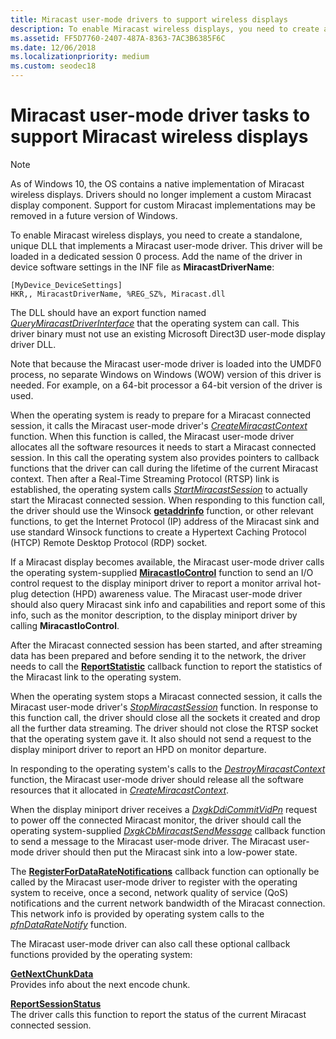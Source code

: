 ```yaml
---
title: Miracast user-mode drivers to support wireless displays
description: To enable Miracast wireless displays, you need to create a standalone, unique DLL that implements a Miracast user-mode driver.
ms.assetid: FF5D7760-2407-487A-8363-7AC3B6385F6C
ms.date: 12/06/2018
ms.localizationpriority: medium
ms.custom: seodec18
---
```


# <span id="display.miracast_user-mode_driver_tasks_to_support_miracast_wireless_displays"></span>Miracast user-mode driver tasks to support Miracast wireless displays

> [!NOTE]
> As of Windows 10, the OS contains a native implementation of Miracast wireless displays. Drivers should no longer implement a custom Miracast display component. Support for custom Miracast implementations may be removed in a future version of Windows.

To enable Miracast wireless displays, you need to create a standalone, unique DLL that implements a Miracast user-mode driver. This driver will be loaded in a dedicated session 0 process. Add the name of the driver in device software settings in the INF file as **MiracastDriverName**:

``` syntax
[MyDevice_DeviceSettings]
HKR,, MiracastDriverName, %REG_SZ%, Miracast.dll
```

The DLL should have an export function named [*QueryMiracastDriverInterface*](https://docs.microsoft.com/windows-hardware/drivers/ddi/netdispumdddi/nc-netdispumdddi-query_miracast_driver_interface) that the operating system can call. This driver binary must not use an existing Microsoft Direct3D user-mode display driver DLL.

Note that because the Miracast user-mode driver is loaded into the UMDF0 process, no separate Windows on Windows (WOW) version of this driver is needed. For example, on a 64-bit processor a 64-bit version of the driver is used.

When the operating system is ready to prepare for a Miracast connected session, it calls the Miracast user-mode driver's [*CreateMiracastContext*](https://docs.microsoft.com/windows-hardware/drivers/ddi/netdispumdddi/nc-netdispumdddi-pfn_create_miracast_context) function. When this function is called, the Miracast user-mode driver allocates all the software resources it needs to start a Miracast connected session. In this call the operating system also provides pointers to callback functions that the driver can call during the lifetime of the current Miracast context. Then after a Real-Time Streaming Protocol (RTSP) link is established, the operating system calls [*StartMiracastSession*](https://docs.microsoft.com/windows-hardware/drivers/ddi/netdispumdddi/nc-netdispumdddi-pfn_start_miracast_session) to actually start the Miracast connected session. When responding to this function call, the driver should use the Winsock [**getaddrinfo**](https://docs.microsoft.com/windows/desktop/api/ws2tcpip/nf-ws2tcpip-getaddrinfo) function, or other relevant functions, to get the Internet Protocol (IP) address of the Miracast sink and use standard Winsock functions to create a Hypertext Caching Protocol (HTCP) Remote Desktop Protocol (RDP) socket.

If a Miracast display becomes available, the Miracast user-mode driver calls the operating system-supplied [**MiracastIoControl**](https://docs.microsoft.com/windows-hardware/drivers/ddi/netdispumdddi/nc-netdispumdddi-pfn_miracast_io_control) function to send an I/O control request to the display miniport driver to report a monitor arrival hot-plug detection (HPD) awareness value. The Miracast user-mode driver should also query Miracast sink info and capabilities and report some of this info, such as the monitor description, to the display miniport driver by calling **MiracastIoControl**.

After the Miracast connected session has been started, and after streaming data has been prepared and before sending it to the network, the driver needs to call the [**ReportStatistic**](https://docs.microsoft.com/windows-hardware/drivers/ddi/netdispumdddi/nc-netdispumdddi-pfn_report_statistic) callback function to report the statistics of the Miracast link to the operating system.

When the operating system stops a Miracast connected session, it calls the Miracast user-mode driver's [*StopMiracastSession*](https://docs.microsoft.com/windows-hardware/drivers/ddi/netdispumdddi/nc-netdispumdddi-pfn_stop_miracast_session) function. In response to this function call, the driver should close all the sockets it created and drop all the further data streaming. The driver should not close the RTSP socket that the operating system gave it. It also should not send a request to the display miniport driver to report an HPD on monitor departure.

In responding to the operating system's calls to the [*DestroyMiracastContext*](https://docs.microsoft.com/windows-hardware/drivers/ddi/netdispumdddi/nc-netdispumdddi-pfn_destroy_miracast_context) function, the Miracast user-mode driver should release all the software resources that it allocated in [*CreateMiracastContext*](https://docs.microsoft.com/windows-hardware/drivers/ddi/netdispumdddi/nc-netdispumdddi-pfn_create_miracast_context).

When the display miniport driver receives a [*DxgkDdiCommitVidPn*](https://docs.microsoft.com/windows-hardware/drivers/ddi/d3dkmddi/nc-d3dkmddi-dxgkddi_commitvidpn) request to power off the connected Miracast monitor, the driver should call the operating system-supplied [*DxgkCbMiracastSendMessage*](https://docs.microsoft.com/windows-hardware/drivers/ddi/dispmprt/nc-dispmprt-dxgkcb_miracast_send_message) callback function to send a message to the Miracast user-mode driver. The Miracast user-mode driver should then put the Miracast sink into a low-power state.

The [**RegisterForDataRateNotifications**](https://docs.microsoft.com/windows-hardware/drivers/ddi/netdispumdddi/nc-netdispumdddi-pfn_register_datarate_notifications) callback function can optionally be called by the Miracast user-mode driver to register with the operating system to receive, once a second, network quality of service (QoS) notifications and the current network bandwidth of the Miracast connection. This network info is provided by operating system calls to the [*pfnDataRateNotify*](https://docs.microsoft.com/windows-hardware/drivers/ddi/netdispumdddi/nc-netdispumdddi-pfn_datarate_notification) function.

The Miracast user-mode driver can also call these optional callback functions provided by the operating system:

<span id="GetNextChunkData"></span><span id="getnextchunkdata"></span><span id="GETNEXTCHUNKDATA"></span>[**GetNextChunkData**](https://docs.microsoft.com/windows-hardware/drivers/ddi/netdispumdddi/nc-netdispumdddi-pfn_get_next_chunk_data)  
Provides info about the next encode chunk.

<span id="ReportSessionStatus"></span><span id="reportsessionstatus"></span><span id="REPORTSESSIONSTATUS"></span>[**ReportSessionStatus**](https://docs.microsoft.com/windows-hardware/drivers/ddi/netdispumdddi/nc-netdispumdddi-pfn_report_session_status)  
The driver calls this function to report the status of the current Miracast connected session.

 

 





